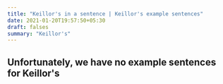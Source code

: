 ```yaml
---
title: "Keillor's in a sentence | Keillor's example sentences"
date: 2021-01-20T19:57:50+05:30
draft: falses
summary: "Keillor's"
---
```

## Unfortunately, we have no example sentences for Keillor's                 
